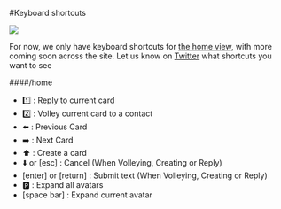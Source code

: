 #Keyboard shortcuts

![](http://media.giphy.com/media/jw0gdHTfazp2U/giphy.gif)

For now, we only have keyboard shortcuts for [the home view](http://volley.works/home), with more coming soon across the site. Let us know on [Twitter](https://twitter.com/volleyworks) what shortcuts you want to see

####/home
- :one: : Reply to current card
- :two: : Volley current card to a contact
- :arrow_left: : Previous Card
- :arrow_right: : Next Card
- :arrow_up: : Create a card
- :arrow_down: or [esc] : Cancel (When Volleying, Creating or Reply)
- [enter] or [return] : Submit text (When Volleying, Creating or Reply)
- :parking: : Expand all avatars
- [space bar] : Expand current avatar
